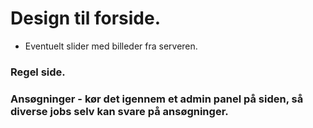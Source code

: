# Design til forside.

- Eventuelt slider med billeder fra serveren.

### Regel side.

### Ansøgninger - kør det igennem et admin panel på siden, så diverse jobs selv kan svare på ansøgninger.
